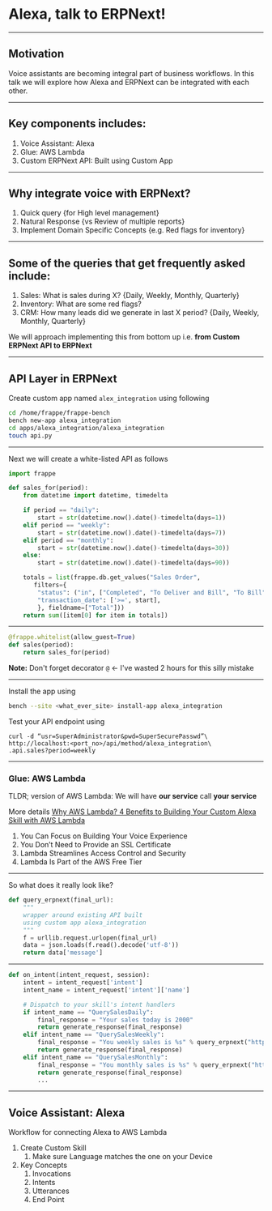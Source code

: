# Alexa, talk to ERPNext!
---
<!-- footer: Copyright © 2019, Fafadia Tech. -->

## Motivation

Voice assistants are becoming integral part of business workflows. In this talk we will explore how Alexa and ERPNext can be integrated with each other. 

---

## Key components includes:

1. Voice Assistant: Alexa
1. Glue: AWS Lambda
1. Custom ERPNext API: Built using Custom App

---

## Why integrate voice with ERPNext?

1. Quick query {for High level management}
2. Natural Response {vs Review of multiple reports}
3. Implement Domain Specific Concepts {e.g. Red flags for inventory}

---

## Some of the queries that get frequently asked include: 

1. Sales: What is sales during X? {Daily, Weekly, Monthly, Quarterly}
1. Inventory: What are some red flags?
1. CRM: How many leads did we generate in last X period? {Daily, Weekly, Monthly, Quarterly}

We will approach implementing this from bottom up i.e. **from Custom ERPNext API to ERPNext**

---

## API Layer in ERPNext

Create custom app named `alex_integration` using following

```sh
cd /home/frappe/frappe-bench
bench new-app alexa_integration
cd apps/alexa_integration/alexa_integration
touch api.py
```
---

Next we will create a white-listed API as follows

```python
import frappe

def sales_for(period):
    from datetime import datetime, timedelta

    if period == "daily":
        start = str(datetime.now().date()-timedelta(days=1))
    elif period == "weekly":
        start = str(datetime.now().date()-timedelta(days=7))
    elif period == "monthly":
        start = str(datetime.now().date()-timedelta(days=30))
    else:
        start = str(datetime.now().date()-timedelta(days=90))

    totals = list(frappe.db.get_values("Sales Order",
       filters={
        "status": ("in", ["Completed", "To Deliver and Bill", "To Bill", "Closed"]),
        "transaction_date": ['>=', start],
        }, fieldname=["Total"]))
    return sum([item[0] for item in totals])
```
---

```python
@frappe.whitelist(allow_guest=True)
def sales(period):
    return sales_for(period)
```

**Note:** Don't forget decorator `@` <- I've wasted 2 hours for this silly mistake

---

Install the app using

```sh
bench --site <what_ever_site> install-app alexa_integration
```

Test your API endpoint using

```
curl -d “usr=SuperAdministrator&pwd=SuperSecurePasswd”\
http://localhost:<port_no>/api/method/alexa_integration\
.api.sales?period=weekly
```
---

### Glue: AWS Lambda

TLDR; version of AWS Lambda: We will have **our service** call **your service**

More details [Why AWS Lambda? 4 Benefits to Building Your Custom Alexa Skill with AWS Lambda](https://developer.amazon.com/blogs/alexa/post/ba9a0041-d842-4908-9f22-96737252dd3e/why-lambda-4-benefits-to-using-aws-lambda-for-your-custom-skill) 

1. You Can Focus on Building Your Voice Experience
1. You Don’t Need to Provide an SSL Certificate
1. Lambda Streamlines Access Control and Security
1. Lambda Is Part of the AWS Free Tier

---

So what does it really look like?

```python
def query_erpnext(final_url):
    """
    wrapper around existing API built
    using custom app alexa_integration
    """
    f = urllib.request.urlopen(final_url)
    data = json.loads(f.read().decode('utf-8'))
    return data['message']
```

---

```python
def on_intent(intent_request, session):
    intent = intent_request['intent']
    intent_name = intent_request['intent']['name']

    # Dispatch to your skill's intent handlers
    if intent_name == "QuerySalesDaily":
        final_response = "Your sales today is 2000"
        return generate_response(final_response)
    elif intent_name == "QuerySalesWeekly":
        final_response = "You weekly sales is %s" % query_erpnext("http://68.183.82.86:83/api/method/alexa_integration.api.sales?period=weekly")
        return generate_response(final_response)
    elif intent_name == "QuerySalesMonthly":
        final_response = "You monthly sales is %s" % query_erpnext("http://68.183.82.86:83/api/method/alexa_integration.api.sales?period=monthly")
        return generate_response(final_response)
        ...
```
---
## Voice Assistant: Alexa

Workflow for connecting Alexa to AWS Lambda

1. Create Custom Skill
    1. Make sure Language matches the one on your Device
2. Key Concepts
    1. Invocations
    2. Intents
    3. Utterances
    4. End Point
